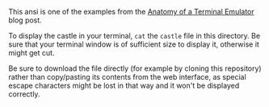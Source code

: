 This ansi is one of the examples from the [Anatomy of a Terminal Emulator](https://www.poor.dev/blog/terminal-anatomy/) blog post.

To display the castle in your terminal, `cat` the `castle` file in this directory. Be sure that your terminal window is of sufficient size to display it, otherwise it might get cut.

Be sure to download the file directly (for example by cloning this repository) rather than copy/pasting its contents from the web interface, as special escape characters might be lost in that way and it won't be displayed correctly.
